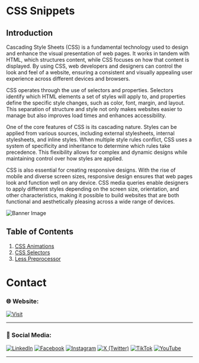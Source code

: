 # CSS Snippets

## Introduction

Cascading Style Sheets (CSS) is a fundamental technology used to design and enhance the visual presentation of web pages. It works in tandem with HTML, which structures content, while CSS focuses on how that content is displayed. By using CSS, web developers and designers can control the look and feel of a website, ensuring a consistent and visually appealing user experience across different devices and browsers.

CSS operates through the use of selectors and properties. Selectors identify which HTML elements a set of styles will apply to, and properties define the specific style changes, such as color, font, margin, and layout. This separation of structure and style not only makes websites easier to manage but also improves load times and enhances accessibility.

One of the core features of CSS is its cascading nature. Styles can be applied from various sources, including external stylesheets, internal stylesheets, and inline styles. When multiple style rules conflict, CSS uses a system of specificity and inheritance to determine which rules take precedence. This flexibility allows for complex and dynamic designs while maintaining control over how styles are applied.

CSS is also essential for creating responsive designs. With the rise of mobile and diverse screen sizes, responsive design ensures that web pages look and function well on any device. CSS media queries enable designers to apply different styles depending on the screen size, orientation, and other characteristics, making it possible to build websites that are both functional and aesthetically pleasing across a wide range of devices.

![Banner Image](github-readme-contents/css-banner-image.png)


## Table of Contents


1. [CSS Animations](0-css-animations/)
2. [CSS Selectors](1-css-selectors/)
3. [Less Preprocessor](2-less-preprocessor/)


# Contact

### 🌐 Website:
[![Visit](https://img.shields.io/badge/Visit%3A%20www.mpowerr.com-%23007ACC?style=flat&logo=google-chrome&logoColor=white&labelWidth=200)](https://www.mpowerr.com)

---

### 📱 Social Media:

[![LinkedIn](https://img.shields.io/badge/LinkedIn-%230077B5?style=for-the-badge&logo=linkedin&logoColor=white)](https://www.linkedin.com/company/mpowerr-info)
[![Facebook](https://img.shields.io/badge/Facebook-%231877F2?style=for-the-badge&logo=facebook&logoColor=white)](https://www.facebook.com/mpowerr.info)
[![Instagram](https://img.shields.io/badge/Instagram-%23E4405F?style=for-the-badge&logo=instagram&logoColor=white)](https://www.instagram.com/mpowerr.info)
[![X (Twitter)](https://img.shields.io/badge/X-%231DA1F2?style=for-the-badge&logo=x&logoColor=white)](https://x.com/MpowerrInfo)
[![TikTok](https://img.shields.io/badge/TikTok-%23000000?style=for-the-badge&logo=tiktok&logoColor=white)](https://www.tiktok.com/@mpowerr.info)
[![YouTube](https://img.shields.io/badge/YouTube-%23FF0000?style=for-the-badge&logo=youtube&logoColor=white)](https://www.youtube.com/@mpowerrinfo)

---
